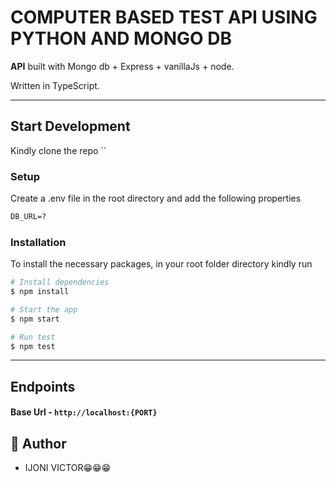 # COMPUTER BASED TEST API USING PYTHON AND MONGO DB


**API** built with Mongo db + Express + vanillaJs + node.

Written in TypeScript.

---

## Start Development

Kindly clone the repo ``

### Setup

Create a .env file in the root directory and add the following properties

```markdown
DB_URL=?
```

### Installation

To install the necessary packages, in your root folder directory kindly run

```bash
# Install dependencies
$ npm install

# Start the app
$ npm start

# Run test
$ npm test
```

---

## Endpoints

#### Base Url - `http://localhost:{PORT}`


## 🎩 Author

- IJONI VICTOR😁😁😁
